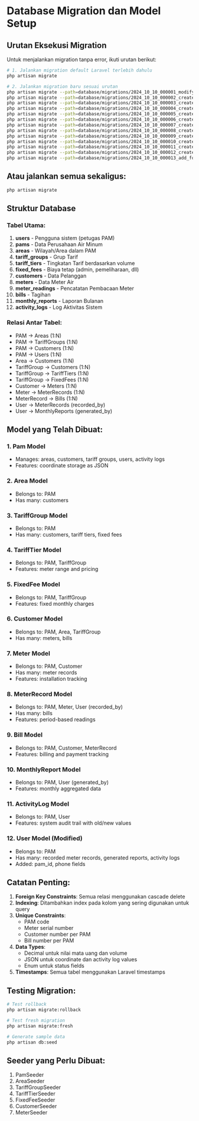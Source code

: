 # Database Migration dan Model Setup

## Urutan Eksekusi Migration

Untuk menjalankan migration tanpa error, ikuti urutan berikut:

```bash
# 1. Jalankan migration default Laravel terlebih dahulu
php artisan migrate

# 2. Jalankan migration baru sesuai urutan
php artisan migrate --path=database/migrations/2024_10_10_000001_modify_users_table.php
php artisan migrate --path=database/migrations/2024_10_10_000002_create_pams_table.php
php artisan migrate --path=database/migrations/2024_10_10_000003_create_areas_table.php
php artisan migrate --path=database/migrations/2024_10_10_000004_create_tariff_groups_table.php
php artisan migrate --path=database/migrations/2024_10_10_000005_create_tariff_tiers_table.php
php artisan migrate --path=database/migrations/2024_10_10_000006_create_fixed_fees_table.php
php artisan migrate --path=database/migrations/2024_10_10_000007_create_customers_table.php
php artisan migrate --path=database/migrations/2024_10_10_000008_create_meters_table.php
php artisan migrate --path=database/migrations/2024_10_10_000009_create_meter_readings_table.php
php artisan migrate --path=database/migrations/2024_10_10_000010_create_bills_table.php
php artisan migrate --path=database/migrations/2024_10_10_000011_create_monthly_reports_table.php
php artisan migrate --path=database/migrations/2024_10_10_000012_create_activity_logs_table.php
php artisan migrate --path=database/migrations/2024_10_10_000013_add_foreign_key_to_users_table.php
```

## Atau jalankan semua sekaligus:
```bash
php artisan migrate
```

## Struktur Database

### Tabel Utama:
1. **users** - Pengguna sistem (petugas PAM)
2. **pams** - Data Perusahaan Air Minum
3. **areas** - Wilayah/Area dalam PAM
4. **tariff_groups** - Grup Tarif
5. **tariff_tiers** - Tingkatan Tarif berdasarkan volume
6. **fixed_fees** - Biaya tetap (admin, pemeliharaan, dll)
7. **customers** - Data Pelanggan
8. **meters** - Data Meter Air
9. **meter_readings** - Pencatatan Pembacaan Meter
10. **bills** - Tagihan
11. **monthly_reports** - Laporan Bulanan
12. **activity_logs** - Log Aktivitas Sistem

### Relasi Antar Tabel:
- PAM → Areas (1:N)
- PAM → TariffGroups (1:N)
- PAM → Customers (1:N)
- PAM → Users (1:N)
- Area → Customers (1:N)
- TariffGroup → Customers (1:N)
- TariffGroup → TariffTiers (1:N)
- TariffGroup → FixedFees (1:N)
- Customer → Meters (1:N)
- Meter → MeterRecords (1:N)
- MeterRecord → Bills (1:N)
- User → MeterRecords (recorded_by)
- User → MonthlyReports (generated_by)

## Model yang Telah Dibuat:

### 1. Pam Model
- Manages: areas, customers, tariff groups, users, activity logs
- Features: coordinate storage as JSON

### 2. Area Model
- Belongs to: PAM
- Has many: customers

### 3. TariffGroup Model
- Belongs to: PAM
- Has many: customers, tariff tiers, fixed fees

### 4. TariffTier Model
- Belongs to: PAM, TariffGroup
- Features: meter range and pricing

### 5. FixedFee Model
- Belongs to: PAM, TariffGroup
- Features: fixed monthly charges

### 6. Customer Model
- Belongs to: PAM, Area, TariffGroup
- Has many: meters, bills

### 7. Meter Model
- Belongs to: PAM, Customer
- Has many: meter records
- Features: installation tracking

### 8. MeterRecord Model
- Belongs to: PAM, Meter, User (recorded_by)
- Has many: bills
- Features: period-based readings

### 9. Bill Model
- Belongs to: PAM, Customer, MeterRecord
- Features: billing and payment tracking

### 10. MonthlyReport Model
- Belongs to: PAM, User (generated_by)
- Features: monthly aggregated data

### 11. ActivityLog Model
- Belongs to: PAM, User
- Features: system audit trail with old/new values

### 12. User Model (Modified)
- Belongs to: PAM
- Has many: recorded meter records, generated reports, activity logs
- Added: pam_id, phone fields

## Catatan Penting:

1. **Foreign Key Constraints**: Semua relasi menggunakan cascade delete
2. **Indexing**: Ditambahkan index pada kolom yang sering digunakan untuk query
3. **Unique Constraints**: 
   - PAM code
   - Meter serial number
   - Customer number per PAM
   - Bill number per PAM
4. **Data Types**: 
   - Decimal untuk nilai mata uang dan volume
   - JSON untuk coordinate dan activity log values
   - Enum untuk status fields
5. **Timestamps**: Semua tabel menggunakan Laravel timestamps

## Testing Migration:

```bash
# Test rollback
php artisan migrate:rollback

# Test fresh migration
php artisan migrate:fresh

# Generate sample data
php artisan db:seed
```

## Seeder yang Perlu Dibuat:
1. PamSeeder
2. AreaSeeder  
3. TariffGroupSeeder
4. TariffTierSeeder
5. FixedFeeSeeder
6. CustomerSeeder
7. MeterSeeder